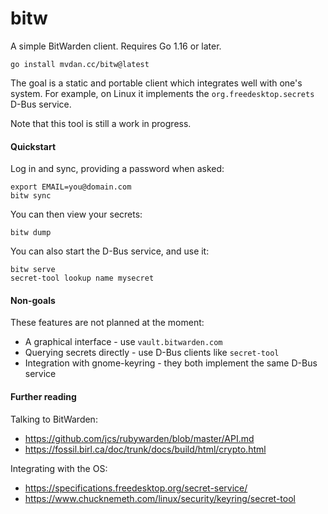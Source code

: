 # bitw

A simple BitWarden client. Requires Go 1.16 or later.

	go install mvdan.cc/bitw@latest

The goal is a static and portable client which integrates well with one's
system. For example, on Linux it implements the `org.freedesktop.secrets` D-Bus
service.

Note that this tool is still a work in progress.

#### Quickstart

Log in and sync, providing a password when asked:

	export EMAIL=you@domain.com
	bitw sync

You can then view your secrets:

	bitw dump

You can also start the D-Bus service, and use it:

	bitw serve
	secret-tool lookup name mysecret

#### Non-goals

These features are not planned at the moment:

* A graphical interface - use `vault.bitwarden.com`
* Querying secrets directly - use D-Bus clients like `secret-tool`
* Integration with gnome-keyring - they both implement the same D-Bus service

#### Further reading

Talking to BitWarden:

* https://github.com/jcs/rubywarden/blob/master/API.md
* https://fossil.birl.ca/doc/trunk/docs/build/html/crypto.html

Integrating with the OS:

* https://specifications.freedesktop.org/secret-service/
* https://www.chucknemeth.com/linux/security/keyring/secret-tool
